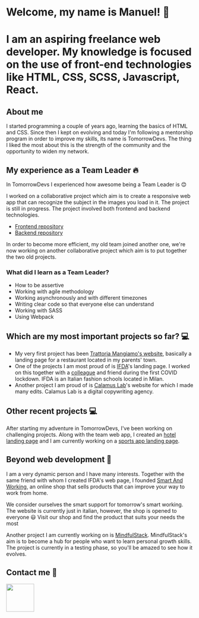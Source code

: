 
# Welcome, my name is Manuel! :wave:

# I am an aspiring freelance web developer. My knowledge is focused on the use of front-end technologies like HTML, CSS, SCSS, Javascript, React.

## About me

I started programming a couple of years ago, learning the basics of HTML and CSS. Since then I kept on evolving and today I'm following a mentorship program in order to improve my skills, its name is TomorrowDevs. The thing I liked the most about this is the strength of the community and the opportunity to widen my network.

## My experience as a Team Leader :fire:

In TomorrowDevs I experienced how awesome being a Team Leader is :blush:

I worked on a collaborative project which aim is to create a responsive web app that can recognize the subject in the images you load in it. The project is still in progress. The project involved both frontend and backend technologies.

* [Frontend repository](https://github.com/manuelalonge/team-four-webapp-frontend)
* [Backend repository](https://github.com/manuelalonge/team-four-webapp-backend)

In order to become more efficient, my old team joined another one, we're now working on another collaborative project which aim is to put together the two old projects.

### What did I learn as a Team Leader?

* How to be assertive
* Working with agile methodology
* Working asynchronously and with different timezones
* Writing clear code so that everyone else can understand
* Working with SASS
* Using Webpack

## Which are my most important projects so far? :computer:

* My very first project has been [Trattoria Mangiamo's website](https://bartrattoriamangiamo.000webhostapp.com/), basically a landing page for a restaurant located in my parents' town.
* One of the projects I am most proud of is [IFDA](https://ifdaorientamento.it/)'s landing page. I worked on this together with a [colleague](http://www.coderune.com/) and friend during the first COVID lockdown. IFDA is an Italian fashion schools located in Milan.
* Another project I am proud of is [Calamus Lab](https://www.calamuslab.it/lab/)'s website for which I made many edits. Calamus Lab is a digital copywriting agency.

## Other recent projects :computer:

After starting my adventure in TomorrowDevs, I've been working on challenging projects. Along with the team web app, I created an [hotel landing page](https://github.com/manuelalonge/hotel-landing-page) and I am currently working on a [sports app landing page](https://github.com/manuelalonge/sports-responsive-landing-page).

## Beyond web development :muscle:

I am a very dynamic person and I have many interests. Together with the same friend with whom I created IFDA's web page, I founded [Smart And Working](https://smartandworking.com/), an online shop that sells products that can improve your way to work from home. 

We consider ourselves the smart support for tomorrow's smart working. The website is currently just in italian, however, the shop is opened to everyone :smiley: Visit our shop and find the product that suits your needs the most

Another project I am currently working on is [MindfulStack](https://mindfulstack.medium.com/). MindfulStack's aim is to become a hub for people who want to learn personal growth skills. The project is currently in a testing phase, so you'll be amazed to see how it evolves.

## Contact me :email:

<a href="https://www.linkedin.com/in/manuelalonge/" target="_blank"><img src="https://cdn4.iconfinder.com/data/icons/social-messaging-ui-color-shapes-2-free/128/social-linkedin-circle-512.png" width="75" /><a>

